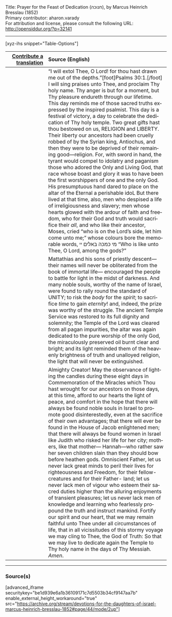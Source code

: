 <html>
<head></head>
<body>
Title: Prayer for the Feast of Dedication (חנוכה), by Marcus Heinrich Bresslau (1852)<br />
Primary contributor: aharon.varady<br />
For attribution and license, please consult the following URL: <a href="http://opensiddur.org/?p=32141">http://opensiddur.org/?p=32141</a>
<p />
<hr />

[xyz-ihs snippet="Table-Options"]<table style="margin-left: auto; margin-right: auto;" class="draggable">
<thead><tr><th id="x" style="text-align: right;"><a href="/contributing/upload/">Contribute a translation</a></th><th style="text-align: left;">Source (English)</th></tr></thead>
<tbody>
<tr><td style="vertical-align:top;" width="25%">
<div class="liturgy" lang="he">

</span></div></td>
 
<td style="vertical-align:top;">
<div class="english" lang="en">
“I will extol Thee, O Lord! for thou hast drawn me out of the depths.”[foot]Psalms 30:1.[/foot] I will sing praises unto Thee, and proclaim Thy holy name. Thy anger is but for a moment, but Thy pleasure endureth through our lifetime. This day reminds me of those sacred truths expressed by the inspired psalmist. This day is a festival of victory, a day to celebrate the dedication of Thy holy temple. Two great gifts hast thou bestowed on us, RELIGION and LIBERTY. Their liberty our ancestors had been cruelly robbed of by the Syrian king, Antiochus, and then they were to be deprived of their remaining good—religion. For, with sword in hand, the tyrant would compel to idolatry and paganism those who adored the Only and Living God, that race whose boast and glory it was to have been the first worshippers of one and the only God. His presumptuous hand dared to place on the altar of the Eternal a perishable idoL But there lived at that time, also, men who despised a life of irreligiousness and slavery; men whose hearts glowed with the ardour of faith and freedom, who for their God and truth would sacrifice their <em>all</em>, and who like their ancestor, Moses, cried “who is on the Lord’s side, let him come unto me;” whose colours bore the memorable words, <span class="hebrew" lang="he">מי כמכה באלים יי</span> “Who is like unto Thee, O Lord, among the gods?” 
</div></td></tr>


<tr><td style="vertical-align:top;">
<div class="liturgy" lang="he">

</span></div></td>
 
<td style="vertical-align:top;">
<div class="english" lang="en">
Mattathias and his sons of priestly descent—their names will never be obliterated from the book of immortal life— encouraged the people to battle for light in the midst of darkness. And many noble souls, worthy of the name of Israel, were found to rally round the standard of UNITY; to risk the <em>body</em> for the <em>spirit</em>; to sacrifice <em>time</em> to gain <em>eternity</em>! and, indeed, the prize was worthy of the struggle. The ancient Temple Service was restored to its full dignity and solemnity; the Temple of the Lord was cleared from all pagan impurities, the altar was again dedicated to the pure worship of the only God, the miraculously preserved oil burnt clear and bright; and its light reminded them of the heavenly brightness of truth and unalloyed religion, the light that will never be extinguished. 
</div></td></tr>


<tr><td style="vertical-align:top;">
<div class="liturgy" lang="he">

</span></div></td>
 
<td style="vertical-align:top;">
<div class="english" lang="en">
Almighty Creator! May the observance of lighting the candles during these eight days in Commemoration of the Miracles which Thou hast wrought for our ancestors on those days, at this time, afford to our hearts the light of peace, and comfort in the hope that there will always be found noble souls in Israel to promote good disinterestedly, even at the sacrifice of their own advantages; that there will ever be found in the House of Jacob enlightened men; that there will always be found women in Israel like Judith who risked her life for her city; mothers, like that mother— Hannah—who rather saw her seven children slain than they should bow before heathen gods. Omniscient Father, let us never lack great minds to peril their lives for righteousness and Freedom, for their fellow-creatures and for their Father- land; let us never lack men of vigour who esteem their sacred duties higher than the alluring enjoyments of transient pleasures; let us never lack men of knowledge and learning who fearlessly propound the truth and instruct mankind. Fortify our spirit and our heart, that we may remain faithful unto Thee under all circumstances of life, that in all vicissitudes of this stormy voyage we may cling to Thee, the God of Truth: So that we may live to dedicate again the Temple to Thy holy name in the days of Thy Messiah.  <em>Amen</em>.
</div></td></tr>
</tbody></table>

<hr />

<h3>Source(s)</h3>

[advanced_iframe securitykey="be1d939e6a1b36109171c7d5503b34cf9147aa7b" enable_external_height_workaround="true" src="https://archive.org/stream/devotions-for-the-daughters-of-israel-marcus-heinrich-bresslau-1852#page/44/mode/2up"]

&nbsp;
</body>
</html>